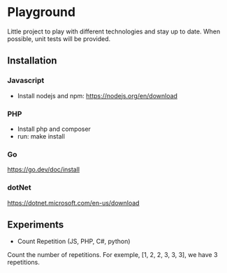 # Playground

Little project to play with different technologies and stay up to date.
When possible, unit tests will be provided.

## Installation

### Javascript

- Install nodejs and npm: https://nodejs.org/en/download

### PHP

- Install php and composer
- run: make install

### Go

https://go.dev/doc/install

### dotNet

https://dotnet.microsoft.com/en-us/download

## Experiments

- Count Repetition (JS, PHP, C#, python)

Count the number of repetitions. For exemple, [1, 2, 2, 3, 3, 3], we have 3 repetitions.

